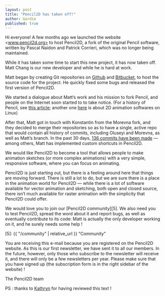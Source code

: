 ```yaml
---
layout: post
title: "Pencil2D has taken off!"
author: Gordie
published: true
---
```


Hi everyone! A few months ago we launched the website <www.pencil2d.org> to host Pencil2D, a fork of the original Pencil software, written by Pascal Naidon and Patrick Corrieri, which was no longer being maintained.

While it has taken some time to start this new project, it has now taken off. Matt Chang is our new developer and while he is hard at work.

Matt began by creating Git repositories on [Github][0] and [Bitbucket][1], to host the source code for the project. He quickly fixed some bugs and released the first version of Pencil2D.

[0]: https://github.com/pencil2d/pencil "Git repo"
[1]: https://bitbucket.org/chchwy/pencil2d "Bitbucket repo"

We started a dialogue about Matt’s work and his mission to fork Pencil, and people on the Internet soon started to to take notice. (For a history of Pencil, see [this article][2]; another one [here][3] is about 2D animation softwares on Linux)

[2]: http://www.lwn.net/Articles/554174/ "Pencil, Pencil, and Pencil"
[3]: http://libregraphicsworld.org/blog/entry/2d-animation-tools-on-linux-the-age-of-revival "Animation tools on Linux"

After that, Matt got in touch with Konstantin from the Morevna fork, and they decided to merge their repositories so as to have a single, active repo that would contain all history of commits, including Oluseyi and Morevna, as well as Matt’s branch. In the past 30 days, [136 commits have been made][4] — among others, Matt has implemented custom shortcuts in Pencil2D.

[4]: https://github.com/pencil2d/pencil/pulse "Pencil2D activities"

We would like Pencil2D to become a tool that allows people to make animation sketches (or more complex animations) with a very simple, responsive software, where you can focus on animating.

Pencil2D is just starting out, but there is a feeling around here that things are moving forward. There is still a lot to do, but we are sure there is a place in the animation world for Pencil2D — while there is a lot of software available for vector animation and sketching, both open and closed source, there isn’t much available for raster animation with the simplicity that Pencil2D could offer.

We would love you to join our [Pencil2D community][5]. We also need you to test Pencil2D, spread the word about it and report bugs, as well as eventually contribute to its code: Matt is actually the only developer working on it, and he surely needs some help !

[5]: {{ "/community" | relative_url }} "Community"

You are receiving this e-mail because you are registered on the Pencil2D website. As this is our first newsletter, we have sent it to all our members. In the future, however, only those who subscribe to the newsletter will receive it, and there will only be a few newsletters per year. Please make sure that you have signed up (the subscription form is in the right sidebar of the website) !

The Pencil2D team

PS : thanks to [Kathryn][6] for having reviewed this text !

[6]: https://discuss.pencil2d.org/u/perspexsphinx/
